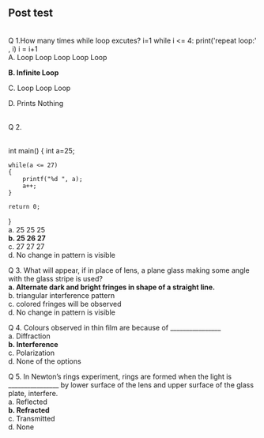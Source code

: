 ## Post test
<br>
Q 1.How many times while loop excutes?
i=1
while i <= 4:
    print('repeat loop:' , i)
    i = i+1<br>
A. Loop Loop Loop Loop Loop

<b>B. Infinite Loop</b>

C. Loop Loop Loop

D. Prints Nothing<br><br>

Q 2. 

<br> int main()
{
    int a=25;
    
    while(a <= 27)
    {
        printf("%d ", a);
        a++;
    }

    return 0;
}<br>
a. 25 25 25<br>
<b>b. 25 26 27<br></b>
c. 27 27 27<br>
d. No change in pattern is visible<br>

Q 3. What will appear, if in place of lens, a plane glass making some angle with the glass stripe  is used?<br>
<b>a. Alternate dark and bright fringes in shape of a straight line.<br></b>
b. triangular interference pattern<br>
c. colored fringes will be observed<br>
d. No change in pattern is visible<br>

Q 4. Colours observed in thin film are because of ________________<br>
a. Diffraction<br>
<b>b. Interference<br></b>
c. Polarization<br>
d. None of the options<br>

Q 5.  In Newton’s rings experiment, rings are formed when the light is ________________ by
lower surface of the lens and upper surface of the glass plate, interfere.<br>
a. Reflected<br>
<b>b. Refracted<br></b>
c. Transmitted<br>
d. None<br></b>
